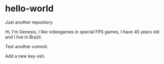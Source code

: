 # hello-world

Just another repository

Hi, I'm Genesio, I like videogames in special FPS games, I have 45 years old and I live in Brazil.

Test another commit.

Add a new key-ssh.
